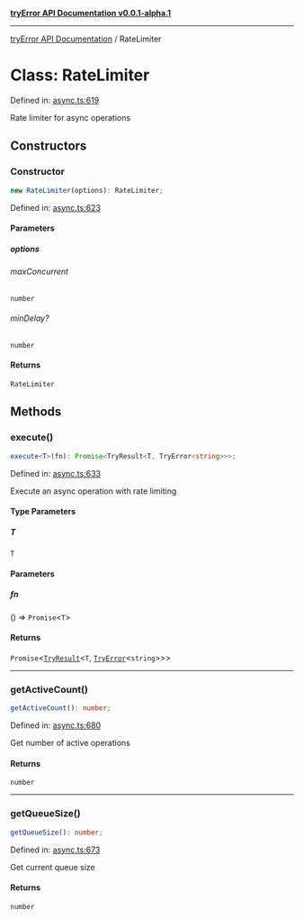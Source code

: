 [**tryError API Documentation v0.0.1-alpha.1**](../index.md)

***

[tryError API Documentation](../index.md) / RateLimiter

# Class: RateLimiter

Defined in: [async.ts:619](https://github.com/oconnorjohnson/tryError/blob/e3ae0308069a4fba073f4543d527ad76373db795/src/async.ts#L619)

Rate limiter for async operations

## Constructors

### Constructor

```ts
new RateLimiter(options): RateLimiter;
```

Defined in: [async.ts:623](https://github.com/oconnorjohnson/tryError/blob/e3ae0308069a4fba073f4543d527ad76373db795/src/async.ts#L623)

#### Parameters

##### options

###### maxConcurrent

`number`

###### minDelay?

`number`

#### Returns

`RateLimiter`

## Methods

### execute()

```ts
execute<T>(fn): Promise<TryResult<T, TryError<string>>>;
```

Defined in: [async.ts:633](https://github.com/oconnorjohnson/tryError/blob/e3ae0308069a4fba073f4543d527ad76373db795/src/async.ts#L633)

Execute an async operation with rate limiting

#### Type Parameters

##### T

`T`

#### Parameters

##### fn

() => `Promise`\<`T`\>

#### Returns

`Promise`\<[`TryResult`](../type-aliases/TryResult.md)\<`T`, [`TryError`](../interfaces/TryError.md)\<`string`\>\>\>

***

### getActiveCount()

```ts
getActiveCount(): number;
```

Defined in: [async.ts:680](https://github.com/oconnorjohnson/tryError/blob/e3ae0308069a4fba073f4543d527ad76373db795/src/async.ts#L680)

Get number of active operations

#### Returns

`number`

***

### getQueueSize()

```ts
getQueueSize(): number;
```

Defined in: [async.ts:673](https://github.com/oconnorjohnson/tryError/blob/e3ae0308069a4fba073f4543d527ad76373db795/src/async.ts#L673)

Get current queue size

#### Returns

`number`
